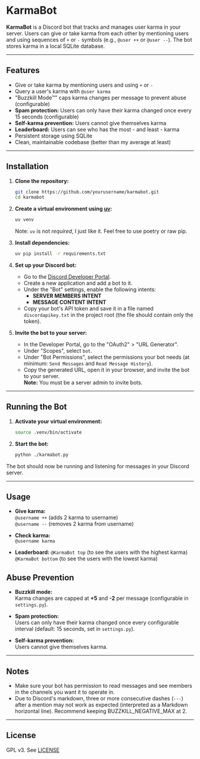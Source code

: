 # KarmaBot

**KarmaBot** is a Discord bot that tracks and manages user karma in your server. Users can give or take karma from each other by mentioning users and using sequences of `+` or `-` symbols (e.g., `@user ++` or `@user --`). The bot stores karma in a local SQLite database.

---

## Features

- Give or take karma by mentioning users and using `+` or `-`
- Query a user's karma with `@user karma`
- "Buzzkill Mode™" caps karma changes per message to prevent abuse (configurable)
- **Spam protection:** Users can only have their karma changed once every 15 seconds (configurable)
- **Self-karma prevention:** Users cannot give themselves karma
- **Leaderboard:** Users can see who has the most - and least - karma
- Persistent storage using SQLite
- Clean, maintainable codebase (better than my average at least)

---

## Installation

1. **Clone the repository:**
    ```bash
    git clone https://github.com/yourusername/karmabot.git
    cd karmabot
    ```

2. **Create a virtual environment using [uv](https://github.com/astral-sh/uv):**
    ```bash
    uv venv
    ```
    Note: `uv` is not _required_, I just like it.  Feel free to use poetry or raw pip.

3. **Install dependencies:**
    ```bash
    uv pip install -r requirements.txt
    ```

4. **Set up your Discord bot:**
    - Go to the [Discord Developer Portal](https://discord.com/developers/applications).
    - Create a new application and add a bot to it.
    - Under the "Bot" settings, enable the following intents:
        - **SERVER MEMBERS INTENT**
        - **MESSAGE CONTENT INTENT**
    - Copy your bot's API token and save it in a file named `discordapikey.txt` in the project root (the file should contain only the token).

5. **Invite the bot to your server:**
    - In the Developer Portal, go to the "OAuth2" > "URL Generator".
    - Under "Scopes", select `bot`.
    - Under "Bot Permissions", select the permissions your bot needs (at minimum: `Send Messages` and `Read Message History`).
    - Copy the generated URL, open it in your browser, and invite the bot to your server.  
      **Note:** You must be a server admin to invite bots.

---

## Running the Bot

1. **Activate your virtual environment:**
    ```bash
    source .venv/bin/activate
    ```

2. **Start the bot:**
    ```bash
    python ./karmabot.py
    ```

The bot should now be running and listening for messages in your Discord server.

---

## Usage

- **Give karma:**  
  `@username ++` (adds 2 karma to username)  
  `@username --` (removes 2 karma from username)

- **Check karma:**  
  `@username karma`

- **Leaderboard:**
  `@KarmaBot top` (to see the users with the highest karma)
  `@KarmaBot bottom` (to see the users with the lowest karma)

## Abuse Prevention

- **Buzzkill mode:**  
  Karma changes are capped at **+5** and **-2** per message (configurable in `settings.py`).

- **Spam protection:**  
  Users can only have their karma changed once every configurable interval (default: 15 seconds, set in `settings.py`).

- **Self-karma prevention:**  
  Users cannot give themselves karma.

---

## Notes

- Make sure your bot has permission to read messages and see members in the channels you want it to operate in.
- Due to Discord's markdown, three or more consecutive dashes (`---`) after a mention may not work as expected (interpreted as a Markdown horizontal line). Recommend keeping BUZZKILL_NEGATIVE_MAX at 2.

---

## License

GPL v3. See [LICENSE](LICENSE)

